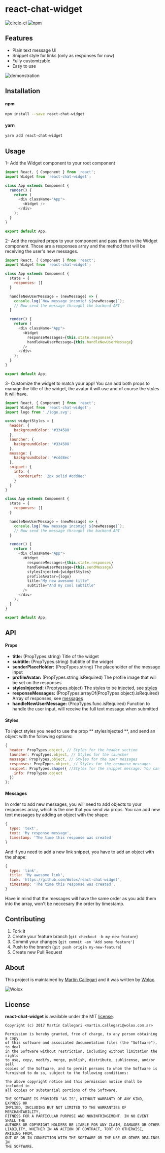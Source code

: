 # react-chat-widget
[![circle-ci](https://img.shields.io/circleci/project/github/Wolox/react-chat-widget.svg)](https://circleci.com/gh/Wolox/react-chat-widget)
[![npm](https://img.shields.io/npm/v/react-chat-widget.svg)](https://www.npmjs.com/package/react-chat-widget)
## Features

- Plain text message UI
- Snippet style for links (only as responses for now)
- Fully customizable
- Easy to use

![demonstration](./assets/chat-demonstration.gif)

## Installation

#### npm
```bash
npm install --save react-chat-widget
```

#### yarn
```bash
yarn add react-chat-widget
```

## Usage

1- Add the Widget component to your root component

```js
import React, { Component } from 'react';
import Widget from 'react-chat-widget';

class App extends Component {
  render() {
    return (
      <div className="App">
        <Widget />
      </div>
    );
  }
}

export default App;
```

2- Add the required props to your component and pass them to the Widget component. Those are a responses array and the method that will be receiving the user's new messages.

```js
import React, { Component } from 'react';
import Widget from 'react-chat-widget';

class App extends Component {
  state = {
    responses: []
  }

  handleNewUserMessage = (newMessage) => {
    console.log(`New message incomig! ${newMessage}`);
    // Now send the message throught the backend API
  }

  render() {
    return (
      <div className="App">
        <Widget
          responseMessages={this.state.responses}
          handleNewUserMessage={this.handleNewUserMessage}
        />
      </div>
    );
  }
}

export default App;
```

3- Customize the widget to match your app! You can add both props to manage the title of the widget, the avatar it will use and of course the styles it will have.

```js
import React, { Component } from 'react';
import Widget from 'react-chat-widget';
import logo from './logo.svg';

const widgetStyles = {
  header: {
    backgroundColor: '#334588'
  },
  launcher: {
    backgroundColor: '#334588'
  },
  message: {
    backgroundColor: '#cdd8ec'
  },
  snippet: {
    info: {
      borderLeft: '2px solid #cdd8ec'
    }
  }
}

class App extends Component {
  state = {
    responses: []
  }

  handleNewUserMessage = (newMessage) => {
    console.log(`New message incomig! ${newMessage}`);
    // Now send the message throught the backend API
  }

  render() {
    return (
      <div className="App">
        <Widget
          responseMessages={this.state.responses}
          handleNewUserMessage={this.sendMessage}
          stylesInjected={widgetStyles}
          profileAvatar={logo}
          title="My new awesome title"
          subtitle="And my cool subtitle"
        />
      </div>
    );
  } 
}

export default App;
```

## API

#### Props

- **title:** (PropTypes.string) Title of the widget
- **subtitle:** (PropTypes.string) Subtitle of the widget
- **senderPlaceHolder:** (PropTypes.string) The placeholder of the message input
- **profileAvatar:** (PropTypes.string.isRequired) The profile image that will be set on the responses
- **stylesInjected:** (Proptypes.object) The styles to be injected, see [styles](#Styles)
- **responseMessages:** (PropTypes.arrayOf(PropTypes.object).isRequired) Array of responses, see [messages](#Messages)
- **handleNewUserMessage:** (PropTypes.func.isRequired) Function to handle the user input, will receive the full text message when submitted

#### Styles

To inject styles you need to use the prop ** stylesInjected **, and send an object with the following options:

```js
{
  header: PropTypes.object, // Styles for the header section
  launcher: PropTypes.object, // Styles for the launcher
  message: PropTypes.object, // Styles for the user messages
  responses: PropTypes.object, // Styles for the response messages
  snippet: PropTypes.shape({ //Styles for the snippet message. You can only change the styles of the info section (where the actual link is)
    info: PropTypes.object 
  })
};
```

#### Messages

In order to add new messages, you will need to add objects to your responses array, which is the one that you send via props. You can add new  text messages by adding an object with the shape:

```js
{
  type: 'text',
  text: 'My response message',
  timestamp: 'The time this response was created'
}
```

And if you need to add a new link snippet, you have to add an object with the shape:

```js
{
  type: 'link',
  title: 'My awesome link',
  link: 'https://github.com/Wolox/react-chat-widget',
  timestamp: 'The time this response was created',
}
```

Have in mind that the messages will have the same order as you add them into the array, won't be neccesary the order by timestamp.

## Contributing

1. Fork it
2. Create your feature branch (`git checkout -b my-new-feature`)
3. Commit your changes (`git commit -am 'Add some feature'`)
4. Push to the branch (`git push origin my-new-feature`)
5. Create new Pull Request

## About

This project is maintained by [Martín Callegari](https://github.com/mcallegari10) and it was written by [Wolox](http://www.wolox.com.ar).

![Wolox](https://raw.githubusercontent.com/Wolox/press-kit/master/logos/logo_banner.png)

## License

**react-chat-widget** is available under the MIT [license](LICENSE).

    Copyright (c) 2017 Martín Callegari <martin.callegari@wolox.com.ar>

    Permission is hereby granted, free of charge, to any person obtaining a copy
    of this software and associated documentation files (the "Software"), to deal
    in the Software without restriction, including without limitation the rights
    to use, copy, modify, merge, publish, distribute, sublicense, and/or sell
    copies of the Software, and to permit persons to whom the Software is
    furnished to do so, subject to the following conditions:

    The above copyright notice and this permission notice shall be included in
    all copies or substantial portions of the Software.

    THE SOFTWARE IS PROVIDED "AS IS", WITHOUT WARRANTY OF ANY KIND, EXPRESS OR
    IMPLIED, INCLUDING BUT NOT LIMITED TO THE WARRANTIES OF MERCHANTABILITY,
    FITNESS FOR A PARTICULAR PURPOSE AND NONINFRINGEMENT. IN NO EVENT SHALL THE
    AUTHORS OR COPYRIGHT HOLDERS BE LIABLE FOR ANY CLAIM, DAMAGES OR OTHER
    LIABILITY, WHETHER IN AN ACTION OF CONTRACT, TORT OR OTHERWISE, ARISING FROM,
    OUT OF OR IN CONNECTION WITH THE SOFTWARE OR THE USE OR OTHER DEALINGS IN
    THE SOFTWARE.
